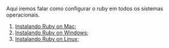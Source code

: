Aqui iremos falar como configurar o ruby em todos os sistemas operacionais.

1. [Instalando Ruby on Mac](https://github.com/brunobatista25/best_archer/blob/master/tests/ConfiguracaoRuby/instalando_ruby_mac.md);
2. [Instalando Ruby on Windows](https://github.com/brunobatista25/best_archer/blob/master/tests/ConfiguracaoRuby/instalando_ruby_windows.md);
3. [Instalando Ruby on Linux](https://github.com/brunobatista25/best_archer/blob/master/tests/ConfiguracaoRuby/instalando_ruby_linux.md);


